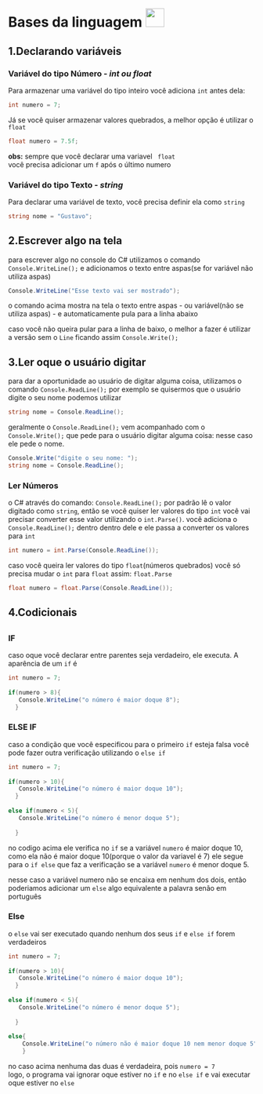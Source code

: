 <h1>
Bases da linguagem 
<img width="38" height="38" src="https://user-images.githubusercontent.com/59585859/172028663-4f118447-3888-44c0-95d6-fa0d850499d5.png">
</h1>



<h2>1.Declarando variáveis</h2>

<h3>Variável do tipo Número - <i>int ou float</i></h3>
Para armazenar uma variável do tipo inteiro você adiciona <code>int</code> antes dela:

```c#
int numero = 7;
```

Já se você quiser armazenar valores quebrados, a melhor opção é utilizar o <code>float</code>

```c#
float numero = 7.5f;
```
<b>obs:</b> sempre que você declarar uma variavel <code> float </code> você precisa adicionar um <code>f</code> após o último numero 


<h3>Variável do tipo Texto - <i>string</i> </h3>

Para declarar uma variável de texto, você precisa definir ela como <code>string</code>


```c#
string nome = "Gustavo";
```

<h2>2.Escrever algo na tela </h2>

para escrever algo no console do C# utilizamos o comando <code>Console.WriteLine();</code> e adicionamos o texto entre aspas(se for variável não utiliza aspas)

```c#
Console.WriteLine("Esse texto vai ser mostrado");
```

o comando acima mostra na tela o texto entre aspas - ou variável(não se utiliza aspas) - e automaticamente pula para a linha abaixo

caso você não queira pular para a linha de baixo, o melhor a fazer é utilizar a versão sem o <code>Line</code> ficando assim <code>Console.Write();</code> 

<h2>3.Ler oque o usuário digitar</h2>
para dar a oportunidade ao usuário de digitar alguma coisa, utilizamos o comando <code>Console.ReadLine();</code> 
por exemplo se quisermos que o usuário digite o seu nome podemos utilizar

```c#
string nome = Console.ReadLine(); 
```

geralmente o <code>Console.ReadLine();</code> vem acompanhado com o <code>Console.Write();</code> que pede para o usuário digitar alguma coisa: nesse caso ele pede o nome.

```c#
Console.Write("digite o seu nome: ");
string nome = Console.ReadLine(); 
```

<h3>Ler Números</h3>
o C# através do comando: <code>Console.ReadLine();</code> por padrão lê o valor digitado como <code>string</code>, então se você quiser ler valores do tipo <code>int</code>
você vai precisar converter esse valor utilizando o <code>int.Parse()</code>. você adiciona o <code>Console.ReadLine();</code> dentro dentro dele e ele passa a converter os
valores para <code>int</code>

```c#
int numero = int.Parse(Console.ReadLine());
```
caso você queira ler valores do tipo <code>float</code>(números quebrados) você só precisa mudar o <code>int</code> para <code>float</code> assim: <code>float.Parse</code>

```c#
float numero = float.Parse(Console.ReadLine());
```
 
<h2>4.Codicionais<h2>
  
<h3>IF</h3>
caso oque você declarar entre parentes seja verdadeiro, ele executa.
A aparência de um <code>if</code> é
  
```c#
int numero = 7;
  
if(numero > 8){
   Console.WriteLine("o número é maior doque 8");
  }
```

<h3>ELSE IF</h3>
caso a condição que você especificou para o primeiro <code>if</code> esteja falsa você pode fazer outra verificação utilizando o <code>else if</code>

```c#
int numero = 7; 
  
if(numero > 10){
   Console.WriteLine("o número é maior doque 10");
  }
  
else if(numero < 5){
   Console.WriteLine("o número é menor doque 5");
                    
  }
```
no codigo acima ele verifica no <code>if</code> se a variável <code>numero</code> é maior doque 10, como ela não é maior doque 10(porque o valor da variavel é 7) ele segue 
para o <code>if else</code> que faz a verificação se a variável <code>numero</code> é menor doque 5.
  
nesse caso a variável numero não se encaixa em nenhum dos dois, então poderiamos adicionar um <code>else</code> algo equivalente a palavra senão em português
  
  
<h3>Else</h3>

o <code>else</code> vai ser executado quando nenhum dos seus <code>if</code> e <code>else if</code> forem verdadeiros
```c#
int numero = 7; 
  
if(numero > 10){
   Console.WriteLine("o número é maior doque 10");
  }
  
else if(numero < 5){
   Console.WriteLine("o número é menor doque 5");
                    
  }
                    
else{
    Console.WriteLine("o número não é maior doque 10 nem menor doque 5")
    }
```
no caso acima nenhuma das duas é verdadeira, pois <code>numero = 7 </code> logo, o programa vai ignorar oque estiver no <code>if</code> e no <code>else if</code> e vai executar oque estiver
no <code>else</code>
              
